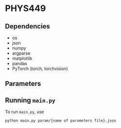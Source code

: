 # PHYS449

## Dependencies

- os
- json
- numpy
- argparse
- matplotlib
- pandas
- PyTorch (torch, torchvision)

## Parameters


## Running `main.py`

To run `main.py`, use

```sh
python main.py param/{name of parameters file}.json
```
